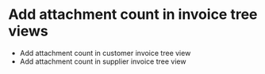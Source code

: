 Add attachment count in invoice tree views
==========================================

* Add attachment count in customer invoice tree view
* Add attachment count in supplier invoice tree view

